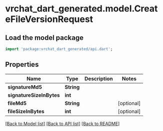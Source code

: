 # vrchat_dart_generated.model.CreateFileVersionRequest

## Load the model package
```dart
import 'package:vrchat_dart_generated/api.dart';
```

## Properties
Name | Type | Description | Notes
------------ | ------------- | ------------- | -------------
**signatureMd5** | **String** |  | 
**signatureSizeInBytes** | **int** |  | 
**fileMd5** | **String** |  | [optional] 
**fileSizeInBytes** | **int** |  | [optional] 

[[Back to Model list]](../README.md#documentation-for-models) [[Back to API list]](../README.md#documentation-for-api-endpoints) [[Back to README]](../README.md)


